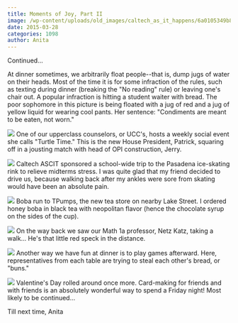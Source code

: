 ```yaml
---
title: Moments of Joy, Part II
image: /wp-content/uploads/old_images/caltech_as_it_happens/6a0105349b8251970b01b8d0e6acfc970c.jpg
date: 2015-03-28
categories: 1098
author: Anita
---
```


Continued...

At dinner sometimes, we arbitrarily float people--that is, dump jugs of water on their heads. Most of the time it is for some infraction of the rules, such as texting during dinner (breaking the "No reading" rule) or leaving one's chair out. A popular infraction is hitting a student waiter with bread. The poor sophomore in this picture is being floated with a jug of red and a jug of yellow liquid for wearing cool pants. Her sentence: "Condiments are meant to be eaten, not worn."


![](/old_images/caltech_as_it_happens/6a0105349b8251970b01bb08014318970d.jpg)
One of our upperclass counselors, or UCC's, hosts a weekly social event she calls "Turtle Time." This is the new House President, Patrick, squaring off in a jousting match with head of OPI construction, Jerry.


![](/old_images/caltech_as_it_happens/6a0105349b8251970b01b8d0e6ad16970c.jpg)
Caltech ASCIT sponsored a school-wide trip to the Pasadena ice-skating rink to relieve midterms stress. I was quite glad that my friend decided to drive us, because walking back after my ankles were sore from skating would have been an absolute pain.


![](/old_images/caltech_as_it_happens/6a0105349b8251970b01b7c75d950a970b.jpg)
Boba run to TPumps, the new tea store on nearby Lake Street. I ordered honey boba in black tea with neopolitan flavor (hence the chocolate syrup on the sides of the cup).


![](/old_images/caltech_as_it_happens/6a0105349b8251970b01bb0801432b970d.jpg)
On the way back we saw our Math 1a professor, Netz Katz, taking a walk... He's that little red speck in the distance.


![](/old_images/caltech_as_it_happens/6a0105349b8251970b01b8d0e6ad2e970c.jpg)
Another way we have fun at dinner is to play games afterward. Here, representatives from each table are trying to steal each other's bread, or "buns."


![](/old_images/caltech_as_it_happens/6a0105349b8251970b01b8d0e6ad44970c.jpg)
Valentine's Day rolled around once more. Card-making for friends and with friends is an absolutely wonderful way to spend a Friday night!
Most likely to be continued...

Till next time,
Anita
